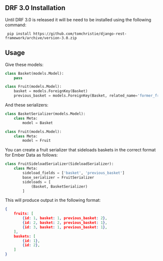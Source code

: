 ## DRF 3.0 Installation
Until DRF 3.0 is released it will be need to be installed using the following
command:
```
 pip install https://github.com/tomchristie/django-rest-framework/archive/version-3.0.zip
```

## Usage

Give these models:
```python
class Basket(models.Model):
    pass

class Fruit(models.Model):
    basket = models.ForeignKey(Basket)
    previous_basket = models.ForeignKey(Basket, related_name='former_fruits')
```
And these serializers:
```python
class BasketSerializer(models.Model):
    class Meta:
        model = Basket

class Fruit(models.Model):
    class Meta:
        model = Fruit
```

You can create a fruit serializer that sideloads baskets in the correct format
for Ember Data as follows:
```python
class FruitSideloadSerializer(SideloadSerializer):
    class Meta:
        sideload_fields = ['basket', 'previous_basket']
        base_serializer = FruitSerializer
        sideloads = [
            (Basket, BasketSerializer)
        ]

```
This will produce output in the following format:

```json
{
    fruits: [
        {id: 1, basket: 1, previous_basket: 2},
        {id: 2, basket: 2, previous_basket: 1},
        {id: 3, basket: 1, previous_basket: 1},
    ],
    baskets: [
        {id: 1},
        {id: 2},
    ]
}

```